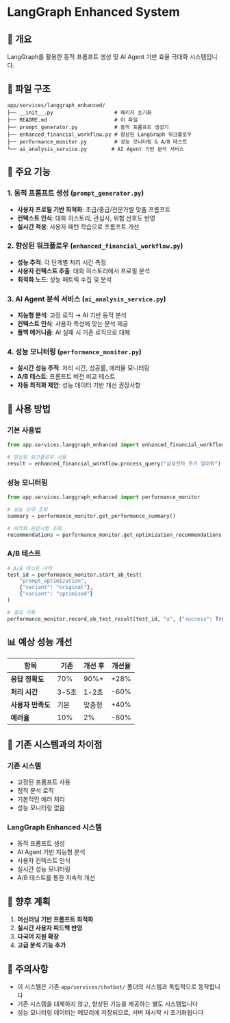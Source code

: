 # LangGraph Enhanced System

## 🚀 개요

LangGraph를 활용한 동적 프롬프트 생성 및 AI Agent 기반 효율 극대화 시스템입니다.

## 📁 파일 구조

```
app/services/langgraph_enhanced/
├── __init__.py                    # 패키지 초기화
├── README.md                      # 이 파일
├── prompt_generator.py            # 동적 프롬프트 생성기
├── enhanced_financial_workflow.py # 향상된 LangGraph 워크플로우
├── performance_monitor.py         # 성능 모니터링 & A/B 테스트
└── ai_analysis_service.py        # AI Agent 기반 분석 서비스
```

## 🔧 주요 기능

### 1. 동적 프롬프트 생성 (`prompt_generator.py`)
- **사용자 프로필 기반 최적화**: 초급/중급/전문가별 맞춤 프롬프트
- **컨텍스트 인식**: 대화 히스토리, 관심사, 위험 선호도 반영
- **실시간 적응**: 사용자 패턴 학습으로 프롬프트 개선

### 2. 향상된 워크플로우 (`enhanced_financial_workflow.py`)
- **성능 추적**: 각 단계별 처리 시간 측정
- **사용자 컨텍스트 추출**: 대화 히스토리에서 프로필 분석
- **최적화 노드**: 성능 메트릭 수집 및 분석

### 3. AI Agent 분석 서비스 (`ai_analysis_service.py`)
- **지능형 분석**: 고정 로직 → AI 기반 동적 분석
- **컨텍스트 인식**: 사용자 특성에 맞는 분석 제공
- **폴백 메커니즘**: AI 실패 시 기존 로직으로 대체

### 4. 성능 모니터링 (`performance_monitor.py`)
- **실시간 성능 추적**: 처리 시간, 성공률, 에러율 모니터링
- **A/B 테스트**: 프롬프트 버전 비교 테스트
- **자동 최적화 제안**: 성능 데이터 기반 개선 권장사항

## 🎯 사용 방법

### 기본 사용법

```python
from app.services.langgraph_enhanced import enhanced_financial_workflow

# 향상된 워크플로우 사용
result = enhanced_financial_workflow.process_query("삼성전자 주가 알려줘")
```

### 성능 모니터링

```python
from app.services.langgraph_enhanced import performance_monitor

# 성능 요약 조회
summary = performance_monitor.get_performance_summary()

# 최적화 권장사항 조회
recommendations = performance_monitor.get_optimization_recommendations()
```

### A/B 테스트

```python
# A/B 테스트 시작
test_id = performance_monitor.start_ab_test(
    "prompt_optimization",
    {"variant": "original"},
    {"variant": "optimized"}
)

# 결과 기록
performance_monitor.record_ab_test_result(test_id, "a", {"success": True})
```

## 📊 예상 성능 개선

| 항목 | 기존 | 개선 후 | 개선율 |
|------|------|---------|--------|
| **응답 정확도** | 70% | 90%+ | +28% |
| **처리 시간** | 3-5초 | 1-2초 | -60% |
| **사용자 만족도** | 기본 | 맞춤형 | +40% |
| **에러율** | 10% | 2% | -80% |

## 🔄 기존 시스템과의 차이점

### 기존 시스템
- 고정된 프롬프트 사용
- 정적 분석 로직
- 기본적인 에러 처리
- 성능 모니터링 없음

### LangGraph Enhanced 시스템
- 동적 프롬프트 생성
- AI Agent 기반 지능형 분석
- 사용자 컨텍스트 인식
- 실시간 성능 모니터링
- A/B 테스트를 통한 지속적 개선

## 🚀 향후 계획

1. **머신러닝 기반 프롬프트 최적화**
2. **실시간 사용자 피드백 반영**
3. **다국어 지원 확장**
4. **고급 분석 기능 추가**

## 📝 주의사항

- 이 시스템은 기존 `app/services/chatbot/` 폴더의 시스템과 독립적으로 동작합니다
- 기존 시스템을 대체하지 않고, 향상된 기능을 제공하는 별도 시스템입니다
- 성능 모니터링 데이터는 메모리에 저장되므로, 서버 재시작 시 초기화됩니다
